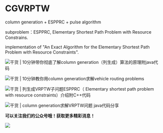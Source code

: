 # CGVRPTW
column generation + ESPPRC + pulse algorithm

subproblem：ESPPRC, Elementary Shortest Path Problem with Resource Constrains.

implementation of "An Exact Algorithm for the Elementary Shortest Path Problem with Resource Constraints".

![干货 | 10分钟带你彻底了解column generation（列生成）算法的原理附java代码
](https://www.jianshu.com/p/efb59a5d1b13)

![干货 | 10分钟教你用column generation求解vehicle routing problems
](https://www.jianshu.com/p/85c03ed31940)

![干货 | 列生成VRPTW子问题ESPPRC（ Elementary shortest path problem with resource constraints）介绍附C++代码
](https://www.jianshu.com/p/43746735b9b9)

![干货 | column generation求解VRPTW问题 java代码分享
](https://www.jianshu.com/p/7bec2d3fbc81)


**可以关注我们的公众号哦！获取更多精彩消息！**

![](http://upload-images.jianshu.io/upload_images/10386940-ba0c519723650398.jpg?imageMogr2/auto-orient/strip%7CimageView2/2/w/1240)






